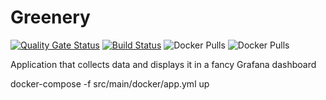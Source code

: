 # Greenery

[![Quality Gate Status](https://sonarcloud.io/api/project_badges/measure?project=c2v4_greenery&metric=alert_status)](https://sonarcloud.io/dashboard?id=c2v4_greenery)
[![Build Status](https://travis-ci.org/c2v4/greenery.svg?branch=master)](https://travis-ci.org/c2v4/greenery)
![Docker Pulls](https://img.shields.io/docker/pulls/c2v4/greenery.svg?label=greenery%20pulls)
![Docker Pulls](https://img.shields.io/docker/pulls/c2v4/greenery-raspberry.svg?label=greenery-raspberry%20pulls)

Application that collects data and displays it in a fancy Grafana dashboard

docker-compose -f src/main/docker/app.yml up
